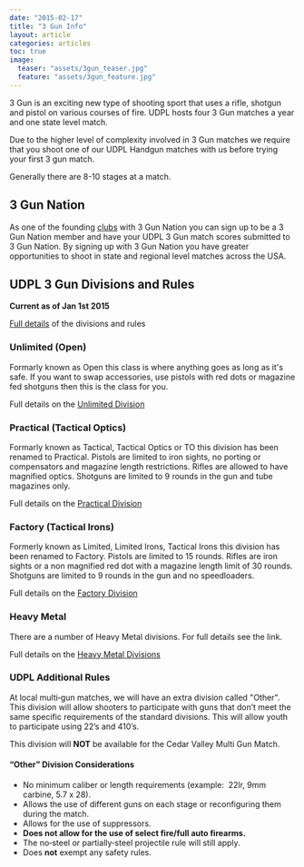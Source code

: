 ```yaml
---
date: "2015-02-17"
title: "3 Gun Info"
layout: article
categories: articles
toc: true
image:
  teaser: "assets/3gun_teaser.jpg"
  feature: "assets/3gun_feature.jpg"
---
```


3 Gun is an exciting new type of shooting sport that uses a rifle, shotgun and pistol on various courses of fire. UDPL hosts four 3 Gun matches a year and one state level match. 

Due to the higher level of complexity involved in 3 Gun matches we require that you shoot one of our UDPL Handgun matches with us before trying your first 3 gun match. 

Generally there are 8-10 stages at a match.

## 3 Gun Nation

As one of the founding [clubs](http://3gunnation.com/club_details?id=3108) with 3 Gun Nation you can sign up to be a 3 Gun Nation member and have your UDPL 3 Gun match scores submitted to 3 Gun Nation. By signing up with 3 Gun Nation you have greater opportunities to shoot in state and regional level matches across the USA. 

## UDPL 3 Gun Divisions and Rules

**Current as of Jan 1st 2015**

[Full details](/files/3gun/3gun_rules.pdf) of the divisions and rules

### Unlimited (Open)

Formarly known as Open this class is where anything goes as long as it's safe. If you want to swap accessories, use pistols with red dots or magazine fed shotguns then this is the class for you.

Full details on the [Unlimited Division](/files/3gun/3gun_rules.pdf)

### Practical (Tactical Optics)

Formarly known as Tactical, Tactical Optics or TO this division has been renamed to Practical. Pistols are limited to iron sights, no porting or compensators and magazine length restrictions. Rifles are allowed to have magnified optics. Shotguns are limited to 9 rounds in the gun and tube magazines only.

Full details on the [Practical Division](/files/3gun/3gun_rules.pdf)

### Factory (Tactical Irons)

Formerly known as Limited, Limited Irons, Tactical Irons this division has been renamed to Factory. Pistols are limited to 15 rounds. Rifles are iron sights or a non magnified red dot with a magazine length limit of 30 rounds. Shotguns are limited to 9 rounds in the gun and no speedloaders.

Full details on the [Factory Division](/files/3gun/3gun_rules.pdf)

### Heavy Metal

There are a number of Heavy Metal divisions. For full details see the link.

Full details on the [Heavy Metal Divisions](/files/3gun/3gun_rules.pdf)


### UDPL Additional Rules

At local multi‐gun matches, we will have an extra division called "Other". This division will allow shooters to participate with guns that don’t meet the same specific requirements of the standard divisions. This will allow youth to participate using 22’s and 410’s.

This division will **NOT** be available for the Cedar Valley Multi Gun Match.

#### “Other” Division Considerations

* No minimum caliber or length requirements (example:  22lr, 9mm carbine, 5.7 x 28).  
* Allows the use of different guns on each stage or reconfiguring them during the match.  
* Allows for the use of suppressors.  
* **Does not allow for the use of select fire/full auto firearms.**
* The no‐steel or partially‐steel projectile rule will still apply.
* Does **not** exempt any safety rules.          

